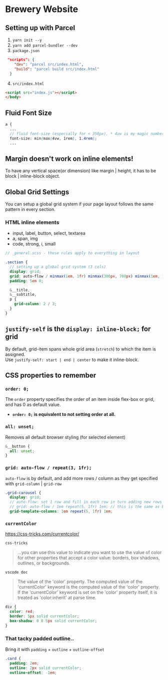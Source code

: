# Brewery Website

## Setting up with Parcel

1. `yarn init --y`
2. `yarn add parcel-bundler --dev`
3. `package.json`

```json
 "scripts": {
    "dev": "parcel src/index.html",
    "build": "parcel build src/index.html"
  }
```

4. `src/index.html`

```html
<script src="index.js"></script>
</body>
```

## Fluid Font Size

```scss
a {
  ...
  // fluid font-size (especially for < 350px). * 4vw is my magic number :p
  font-size: min(max(4vw, 1rem), 1.4rem);
  ...
```

## Margin doesn't work on inline elements!

To have any vertical space(or dimension) like margin | height, it has to be block | inline-block object.

## Global Grid Settings

You can setup a global grid system if your page layout follows the same pattern in every section.

### HTML inline elements

- input, label, button, select, textarea
- a, span, img
- code, strong, i, small

```scss
// _general.scss - these rules apply to everything in layout

.section {
  // setting up a global grid system (3 cols)
  display: grid;
  grid: auto-flow / minmax(1em, 1fr) minmax(300px, 700px) minmax(1em, 1fr);
  padding: 5em 0;

  &__title,
  &__subtitle,
  p {
    grid-column: 2 / 3;
  }
}
```

## `justify-self` is the `display: inline-block;` for grid

By default, grid-item spans whole grid area (`stretch`) to which the item is assigned.  
Use `justify-self: start | end | center` to make it inline-block.

## CSS properties to remember

### `order: 0;`

The `order` property specifies the order of an item inside flex-box or grid, and has 0 as default value.

- **`order: 0;` is equivalent to not setting order at all.**

### `all: unset;`

Removes all default browser styling (for selected element)

```scss
&__button {
  all: unset;
}
```

### `grid: auto-flow / repeat(3, 1fr);`

`auto-flow` is by default, and add more rows / column as they get specified with `grid-column` | `grid-row`

```scss
.grid-carousel {
  display: grid;
  // auto-flow: set 1 row and fill in each row in turn adding new rows as defined by grid-row later (default)
  // grid: auto-flow / 1em repeat(5, 1fr) 1em; // this is the same as below;
  grid-template-columns: 1em repeat(5, 1fr) 1em;
```

### `currentColor`

https://css-tricks.com/currentcolor/

`css-tricks`

> …you can use this value to indicate you want to use the value of color for other properties that accept a color value: borders, box shadows, outlines, or backgrounds.

`vscode doc`

> The value of the 'color' property. The computed value of the 'currentColor' keyword is the computed value of the 'color' property. If the 'currentColor' keyword is set on the 'color' property itself, it is treated as 'color:inherit' at parse time.

```css
div {
  color: red;
  border: 5px solid currentColor;
  box-shadow: 0 0 5px solid currentColor;
}
```

### That tacky padded outline..

Bring it with `padding` + `outline` + `outline-offset`

```css
.card {
  padding: 2em;
  outline: 2px solid currentColor;
  outline-offset: -1em;
```
